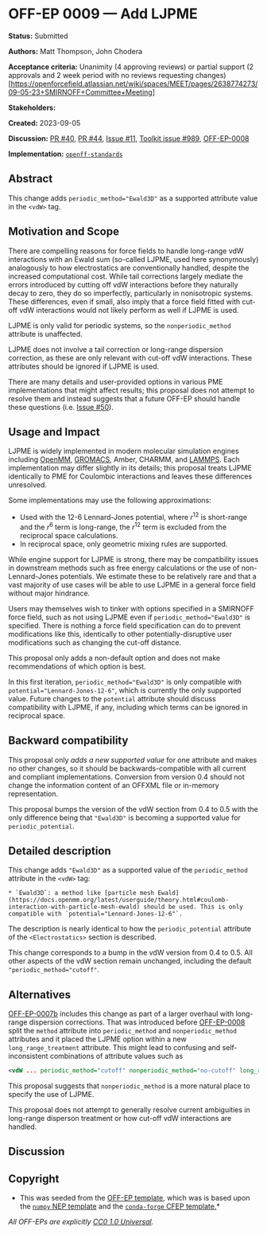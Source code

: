# OFF-EP 0009 — Add LJPME

**Status:** Submitted

**Authors:** Matt Thompson, John Chodera

**Acceptance criteria:** Unanimity (4 approving reviews) or partial support (2 approvals and 2 week period with no reviews requesting changes)[https://openforcefield.atlassian.net/wiki/spaces/MEET/pages/2638774273/09-05-23+SMIRNOFF+Committee+Meeting]

**Stakeholders:**

**Created:** 2023-09-05

**Discussion:** [PR #40](https://github.com/openforcefield/standards/pull/40), [PR #44](https://github.com/openforcefield/standards/pull/44), [Issue #11](https://github.com/openforcefield/standards/issues/11), [Toolkit issue #989](https://github.com/openforcefield/openff-toolkit/issues/989#issuecomment-862792421), [OFF-EP-0008](https://github.com/openforcefield/standards/pull/53#issuecomment-1661316600)

**Implementation:** [``openff-standards``](https://github.com/openforcefield/openff-standards)

## Abstract

This change adds `periodic_method="Ewald3D"` as a supported attribute value in the `<vdW>` tag.

## Motivation and Scope

There are compelling reasons for force fields to handle long-range vdW interactions with an Ewald sum (so-called LJPME, used here synonymously) analogously to how electrostatics are conventionally handled, despite the increased computational cost. While tail corrections largely mediate the errors introduced by cutting off vdW interactions before they naturally decay to zero, they do so imperfectly, particularly in nonisotropic systems. These differences, even if small, also imply that a force field fitted with cut-off vdW interactions would not likely perform as well if LJPME is used.

LJPME is only valid for periodic systems, so the `nonperiodic_method` attribute is unaffected.

LJPME does not involve a tail correction or long-range dispersion correction, as these are only relevant with cut-off vdW interactions. These attributes should be ignored if LJPME is used.

There are many details and user-provided options in various PME implementations that might affect results; this proposal does not attempt to resolve them and instead suggests that a future OFF-EP should handle these questions (i.e. [Issue #50](https://github.com/openforcefield/standards/issues/50)).

## Usage and Impact

LJPME is widely implemented in modern molecular simulation engines including [OpenMM](http://docs.openmm.org/latest/api-python/generated/openmm.openmm.NonbondedForce.html?highlight=ljpme), [GROMACS](https://manual.gromacs.org/current/reference-manual/functions/long-range-vdw.html#lennard-jones-pme), Amber, CHARMM, and [LAMMPS](https://docs.lammps.org/pair_lj_long.html). Each implementation may differ slightly in its details; this proposal treats LJPME identically to PME for Coulombic interactions and leaves these differences unresolved.

Some implementations may use the following approximations:

- Used with the 12-6 Lennard-Jones potential, where $r^12$ is short-range and the $r^6$ term is long-range, the $r^12$ term is excluded from the reciprocal space calculations.
- In reciprocal space, only geometric mixing rules are supported.

While engine support for LJPME is strong, there may be compatibility issues in downstream methods such as free energy calculations or the use of non-Lennard-Jones potentials. We estimate these to be relatively rare and that a vast majority of use cases will be able to use LJPME in a general force field without major hindrance.

Users may themselves wish to tinker with options specified in a SMIRNOFF force field, such as not using LJPME even if `periodic_method="Ewald3D"` is specified. There is nothing a force field specification can do to prevent modifications like this, identically to other potentially-disruptive user modifications such as changing the cut-off distance.

This proposal only adds a non-default option and does not make recommendations of which option is best.

In this first iteration, `periodic_method="Ewald3D"` is only compatible with `potential="Lennard-Jones-12-6"`, which is currently the only supported value. Future changes to the `potential` attribute should discuss compatibility with LJPME, if any, including which terms can be ignored in reciprocal space.

## Backward compatibility

This proposal only *adds a new supported value* for one attribute and makes no other changes, so it should be backwards-compatible with all current and compliant implementations. Conversion from version 0.4 should not change the information content of an OFFXML file or in-memory representation.

This proposal bumps the version of the vdW section from 0.4 to 0.5 with the only difference being that `"Ewald3D"` is becoming a supported value for `periodic_potential`.

## Detailed description

This change adds `"Ewald3D"` as a supported value of the `periodic_method` attribute in the `<vdW>` tag:

```
* `Ewald3D`: a method like [particle mesh Ewald](https://docs.openmm.org/latest/userguide/theory.html#coulomb-interaction-with-particle-mesh-ewald) should be used. This is only compatible with `potential="Lennard-Jones-12-6"`.
```

The description is nearly identical to how the `periodic_potential` attribute of the `<Electrostatics>` section is described.

This change corresponds to a bump in the vdW version from 0.4 to 0.5. All other aspects of the vdW section remain unchanged, including the default `"periodic_method="cutoff"`.

## Alternatives

[OFF-EP-0007b](https://github.com/openforcefield/standards/pull/44) includes this change as part of a larger overhaul with long-range dispersion corrections. That was introduced before [OFF-EP-0008](https://github.com/openforcefield/standards/pull/53) split the `method` attribute into `periodic_method` and `nonperiodic_method` attributes and it placed the LJPME option within a new `long_range_treatment` attribute. This might lead to confusing and self-inconsistent combinations of attribute values such as

```XML
<vdW ... periodic_method="cutoff" nonperiodic_method="no-cutoff" long_range_treatment="Ewald3D-ConductingBoundary" </vdW>
```

This proposal suggests that `nonperiodic_method` is a more natural place to specify the use of LJPME.

This proposal does not attempt to generally resolve current ambiguities in long-range disperson treatment or how cut-off vdW interactions are handled.

## Discussion

## Copyright

* This was seeded from the
[OFF-EP template](https://github.com/openforcefield/standards/blob/main/docs/enhancement-proposals/off-ep-template.md),
which was is based upon the
[``numpy`` NEP template]( https://github.com/numpy/numpy/blob/master/doc/neps/nep-template.rst) and the
[``conda-forge`` CFEP template.](https://github.com/conda-forge/cfep/blob/master/cfep-00.md)*

*All OFF-EPs are explicitly [CC0 1.0 Universal](https://creativecommons.org/publicdomain/zero/1.0/).*
